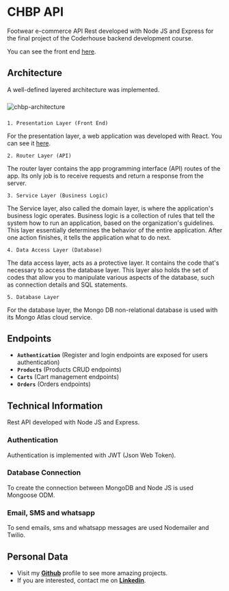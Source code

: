 ﻿# CHBP API

Footwear e-commerce API Rest developed with Node JS and Express for the final project of the Coderhouse backend development course.

You can see the front end [here](https://github.com/mathiramilo/CHBP-Frontend).

## Architecture

A well-defined layered architecture was implemented.

###

![chbp-architecture](https://user-images.githubusercontent.com/42822912/223836563-c417a430-0a3a-4158-aed4-21122a3c8f7b.png)

###

`1. Presentation Layer (Front End)`

For the presentation layer, a web application was developed with React. You can see it [here](https://github.com/mathiramilo/CHBP-Frontend).

`2. Router Layer (API)`

The router layer contains the app programming interface (API) routes of the app. Its only job is to receive requests and return a response from the server.

`3. Service Layer (Business Logic)`

The Service layer, also called the domain layer, is where the application's business logic operates. Business logic is a collection of rules that tell the system how to run an application, based on the organization's guidelines. This layer essentially determines the behavior of the entire application. After one action finishes, it tells the application what to do next.

`4. Data Access Layer (Database)`

The data access layer, acts as a protective layer. It contains the code that's necessary to access the database layer. This layer also holds the set of codes that allow you to manipulate various aspects of the database, such as connection details and SQL statements.

`5. Database Layer`

For the database layer, the Mongo DB non-relational database is used with its Mongo Atlas cloud service.

## Endpoints

- **`Authentication`** (Register and login endpoints are exposed for users authentication)
- **`Products`** (Products CRUD endpoints)
- **`Carts`** (Cart management endpoints)
- **`Orders`** (Orders endpoints)

## Technical Information

Rest API developed with Node JS and Express.

### Authentication

Authentication is implemented with JWT (Json Web Token).

### Database Connection

To create the connection between MongoDB and Node JS is used Mongoose ODM.

### Email, SMS and whatsapp

To send emails, sms and whatsapp messages are used Nodemailer and Twilio.

## Personal Data

- Visit my [**Github**](https://github.com/mathiramilo) profile to see more amazing projects.
- If you are interested, contact me on [**Linkedin**](https://www.linkedin.com/in/mathias-ramilo).
